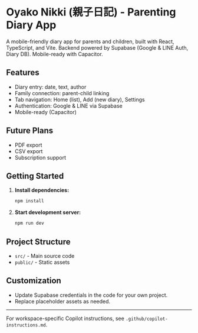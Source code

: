 # Oyako Nikki (親子日記) - Parenting Diary App

A mobile-friendly diary app for parents and children, built with React, TypeScript, and Vite. Backend powered by Supabase (Google & LINE Auth, Diary DB). Mobile-ready with Capacitor.

## Features

- Diary entry: date, text, author
- Family connection: parent-child linking
- Tab navigation: Home (list), Add (new diary), Settings
- Authentication: Google & LINE via Supabase
- Mobile-ready (Capacitor)

## Future Plans

- PDF export
- CSV export
- Subscription support

## Getting Started

1. **Install dependencies:**
   ```powershell
   npm install
   ```
2. **Start development server:**
   ```powershell
   npm run dev
   ```

## Project Structure

- `src/` - Main source code
- `public/` - Static assets

## Customization

- Update Supabase credentials in the code for your own project.
- Replace placeholder assets as needed.

---

For workspace-specific Copilot instructions, see `.github/copilot-instructions.md`.
